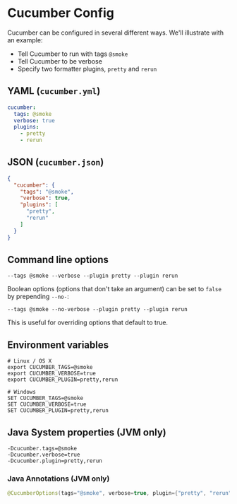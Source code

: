 # Cucumber Config

Cucumber can be configured in several different ways.
We'll illustrate with an example:

* Tell Cucumber to run with tags `@smoke`
* Tell Cucumber to be verbose
* Specify two formatter plugins, `pretty` and `rerun`

## YAML (`cucumber.yml`)

```yaml
cucumber:
  tags: @smoke
  verbose: true
  plugins:
    - pretty
    - rerun
```

## JSON (`cucumber.json`)

```json
{
  "cucumber": {
    "tags": "@smoke",
    "verbose": true,
    "plugins": [
      "pretty",
      "rerun"
    ]
  }
}
```

## Command line options

```shell
--tags @smoke --verbose --plugin pretty --plugin rerun
```

Boolean options (options that don't take an argument) can be set to `false`
by prepending `--no-`:

```shell
--tags @smoke --no-verbose --plugin pretty --plugin rerun
```

This is useful for overriding options that default to true.

## Environment variables

```shell
# Linux / OS X
export CUCUMBER_TAGS=@smoke
export CUCUMBER_VERBOSE=true
export CUCUMBER_PLUGIN=pretty,rerun
```

```shell
# Windows
SET CUCUMBER_TAGS=@smoke
SET CUCUMBER_VERBOSE=true
SET CUCUMBER_PLUGIN=pretty,rerun
```

## Java System properties (JVM only)

```shell
-Dcucumber.tags=@smoke
-Dcucumber.verbose=true
-Dcucumber.plugin=pretty,rerun
```

### Java Annotations (JVM only)

```java
@CucumberOptions(tags="@smoke", verbose=true, plugin={"pretty", "rerun"})
```


